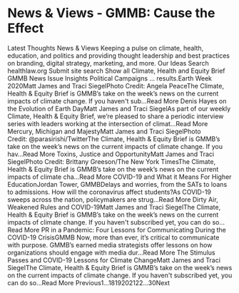 # News & Views - GMMB: Cause the Effect


Latest Thoughts 
News & Views 
Keeping a pulse on climate, health, education, and politics and providing thought leadership and best practices on branding, digital strategy, marketing, and more. 
Our Ideas
Search healthlaw.org
Submit site search
Show all
Climate, Health and Equity Brief
GMMB News
Issue Insights
Political Campaigns
… results.Earth Week 2020Matt James and Traci SiegelPhoto Credit: Angela PeaceThe Climate, Health & Equity Brief is GMMB’s take on the week’s news on the current impacts of climate change. If you haven't sub…Read More Denis Hayes on the Evolution of Earth DayMatt James and Traci SiegelAs part of our weekly Climate, Health & Equity Brief, we’re pleased to share a periodic interview series with leaders working at the intersection of climat…Read More Mercury, Michigan and MajestyMatt James and Traci SiegelPhoto Credit: @parasirishi/TwitterThe Climate, Health & Equity Brief is GMMB’s take on the week’s news on the current impacts of climate change. If you hav…Read More Toxins, Justice and OpportunityMatt James and Traci SiegelPhoto Credit: Brittany Greeson/The New York TimesThe Climate, Health & Equity Brief is GMMB’s take on the week’s news on the current impacts of climate cha…Read More COVID-19 and What it Means For Higher EducationJordan Tower, GMMBDelays and worries, from the SATs to loans to admissions. How will the coronavirus affect students?As COVID-19 sweeps across the nation, policymakers are strug…Read More Dirty Air, Weakened Rules and COVID-19Matt James and Traci SiegelThe Climate, Health & Equity Brief is GMMB’s take on the week’s news on the current impacts of climate change. If you haven't subscribed yet, you can do so…Read More PR in a Pandemic: Four Lessons for Communicating During the COVID-19 CrisisGMMB Now, more than ever, it’s critical to communicate with purpose. GMMB’s earned media strategists offer lessons on how organizations should engage with media dur…Read More The Stimulus Passes and COVID-19 Lessons for Climate ChangeMatt James and Traci SiegelThe Climate, Health & Equity Brief is GMMB’s take on the week’s news on the current impacts of climate change. If you haven't subscribed yet, you can do so…Read More 
 Previous1…1819202122…30Next 
 
